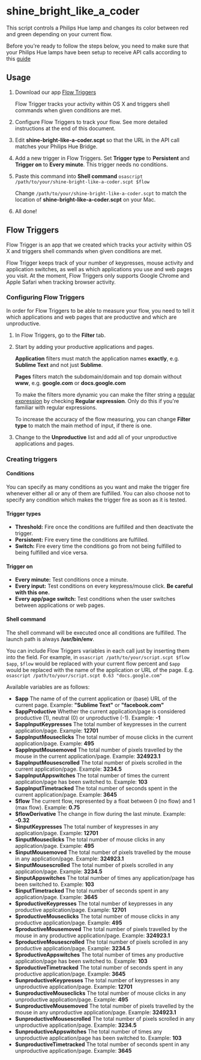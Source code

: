 # shine_bright_like_a_coder

This script controls a Philips Hue lamp and changes its color between red and green depending on your current flow.

Before you're ready to follow the steps below, you need to make sure that your Philips Hue lamps have been setup to receive API calls according to this [guide](http://www.developers.meethue.com/documentation/getting-started)

## Usage

1. Download our app [Flow Triggers](https://src.rodolfo.nu/flow-triggers/flow-triggers.zip)
   
   Flow Trigger tracks your activity within OS X and triggers shell commands when given conditions are met.
   
2. Configure Flow Triggers to track your flow. See more detailed instructions at the end of this document.

3. Edit __shine-bright-like-a-coder.scpt__ so that the URL in the API call matches your Philips Hue Bridge. 

4. Add a new trigger in Flow Triggers. Set __Trigger type__ to __Persistent__ and __Trigger on__ to __Every minute__. This trigger needs no conditions.

5. Paste this command into __Shell command__ `osascript /path/to/your/shine-bright-like-a-coder.scpt $flow`
   
   Change `/path/to/your/shine-bright-like-a-coder.scpt` to match the location of __shine-bright-like-a-coder.scpt__ on your Mac.
   
6. All done!

## Flow Triggers

Flow Trigger is an app that we created which tracks your activity within OS X and triggers shell commands when given conditions are met.

Flow Trigger keeps track of your number of keypresses, mouse activity and application switches, as well as which applications you use and web pages you visit. At the moment, Flow Triggers only supports Google Chrome and Apple Safari when tracking browser activity.

### Configuring Flow Triggers

In order for Flow Triggers to be able to measure your flow, you need to tell it which applications and web pages that are productive and which are unproductive.

1. In Flow Triggers, go to the __Filter__ tab.

2. Start by adding your productive applications and pages.
   
   __Application__ filters must match the application names __exactly__, e.g. __Sublime Text__ and not just __Sublime__.
   
   __Pages__ filters match the subdomain/domain and top domain without __www__, e.g. __google.com__ or __docs.google.com__
   
   To make the filters more dynamic you can make the filter string a [regular expression](https://en.wikipedia.org/wiki/Regular\_expression) by checking __Regular expression__. Only do this if you're familiar with regular expressions.
   
   To increase the accuracy of the flow measuring, you can change __Filter type__ to match the main method of input, if there is one.
   
3. Change to the __Unproductive__ list and add all of your unproductive applications and pages.

### Creating triggers

#### Conditions

You can specify as many conditions as you want and make the trigger fire whenever either all or any of them are fulfilled. You can also choose not to specify any condition which makes the trigger fire as soon as it is tested.

#### Trigger types

* __Threshold:__ Fire once the conditions are fulfilled and then deactivate the trigger.
* __Persistent:__ Fire every time the conditions are fulfilled.
* __Switch:__ Fire every time the conditions go from not being fulfilled to being fulfilled and vice versa.

#### Trigger on

* __Every minute:__ Test conditions once a minute.
* __Every input:__ Test conditions on every keypress/mouse click. __Be careful with this one.__
* __Every app/page switch:__ Test conditions when the user switches between applications or web pages.

#### Shell command

The shell command will be executed once all conditions are fulfilled. The launch path is always __/usr/bin/env__.

You can include Flow Triggers variables in each call just by inserting them into the field. For example, in `osascript /path/to/your/script.scpt $flow $app`, `$flow` would be replaced with your current flow percent and `$app` would be replaced with the name of the application or URL of the page. E.g. `osascript /path/to/your/script.scpt 0.63 "docs.google.com"`

Available variables are as follows:

* __$app__ The name of of the current application or (base) URL of the current page. Example: __"Sublime Text"__ or __"facebook.com"__
* __$appProductive__ Whether the current application/page is considered productive (1), neutral (0) or unproductive (-1). Example: __-1__
* __$appInputKeypresses__ The total number of keypresses in the current application/page. Example: __12701__
* __$appInputMouseclicks__ The total number of mouse clicks in the current application/page. Example: __495__
* __$appInputMousemoved__ The total number of pixels travelled by the mouse in the current application/page. Example: __324923.1__
* __$appInputMousescrolled__ The total number of pixels scrolled in the current application/page. Example: __3234.5__
* __$appInputAppswitches__ The total number of times the current application/page has been switched to. Example: __103__
* __$appInputTimetracked__ The total number of seconds spent in the current application/page. Example: __3645__
* __$flow__ The current flow, represented by a float between 0 (no flow) and 1 (max flow). Example: __0.75__
* __$flowDerivative__ The change in flow during the last minute. Example: __-0.32__
* __$inputKeypresses__ The total number of keypresses in any application/page. Example: __12701__
* __$inputMouseclicks__ The total number of mouse clicks in any application/page. Example: __495__
* __$inputMousemoved__ The total number of pixels travelled by the mouse in any application/page. Example: __324923.1__
* __$inputMousescrolled__ The total number of pixels scrolled in any application/page. Example: __3234.5__
* __$inputAppswitches__ The total number of times any application/page has been switched to. Example: __103__
* __$inputTimetracked__ The total number of seconds spent in any application/page. Example: __3645__
* __$productiveKeypresses__ The total number of keypresses in any productive application/page. Example: __12701__
* __$productiveMouseclicks__ The total number of mouse clicks in any productive application/page. Example: __495__
* __$productiveMousemoved__ The total number of pixels travelled by the mouse in any productive application/page. Example: __324923.1__
* __$productiveMousescrolled__ The total number of pixels scrolled in any productive application/page. Example: __3234.5__
* __$productiveAppswitches__ The total number of times any productive application/page has been switched to. Example: __103__
* __$productiveTimetracked__ The total number of seconds spent in any productive application/page. Example: __3645__
* __$unproductiveKeypresses__ The total number of keypresses in any unproductive application/page. Example: __12701__
* __$unproductiveMouseclicks__ The total number of mouse clicks in any unproductive application/page. Example: __495__
* __$unproductiveMousemoved__ The total number of pixels travelled by the mouse in any unproductive application/page. Example: __324923.1__
* __$unproductiveMousescrolled__ The total number of pixels scrolled in any unproductive application/page. Example: __3234.5__
* __$unproductiveAppswitches__ The total number of times any unproductive application/page has been switched to. Example: __103__
* __$unproductiveTimetracked__ The total number of seconds spent in any unproductive application/page. Example: __3645__
